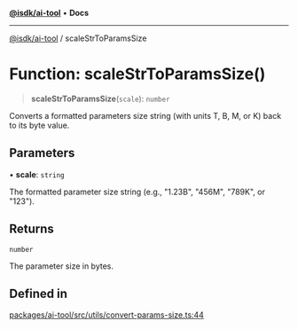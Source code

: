 [**@isdk/ai-tool**](../README.md) • **Docs**

***

[@isdk/ai-tool](../globals.md) / scaleStrToParamsSize

# Function: scaleStrToParamsSize()

> **scaleStrToParamsSize**(`scale`): `number`

Converts a formatted parameters size string (with units T, B, M, or K) back to its byte value.

## Parameters

• **scale**: `string`

The formatted parameter size string (e.g., "1.23B", "456M", "789K", or "123").

## Returns

`number`

The parameter size in bytes.

## Defined in

[packages/ai-tool/src/utils/convert-params-size.ts:44](https://github.com/isdk/ai-tool.js/blob/fe6b47f429fb128627d2210e367fa914b891d314/src/utils/convert-params-size.ts#L44)
